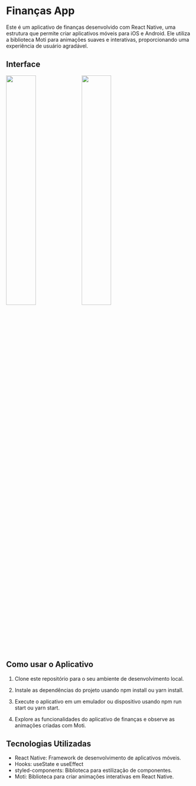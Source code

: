 # Finanças App

Este é um aplicativo de finanças desenvolvido com React Native, uma estrutura que permite criar aplicativos móveis para iOS e Android. Ele utiliza a biblioteca Moti para animações suaves e interativas, proporcionando uma experiência de usuário agradável.

## Interface

 <image src='assets/Img/loading.jpeg' style="width:40%;">
 <image src='assets/Img/home.jpeg' style="width:40%;">

## Como usar o Aplicativo

1. Clone este repositório para o seu ambiente de desenvolvimento local.

2. Instale as dependências do projeto usando npm install ou yarn install.

3. Execute o aplicativo em um emulador ou dispositivo usando npm run start ou yarn start.

4. Explore as funcionalidades do aplicativo de finanças e observe as animações criadas com Moti.

## Tecnologias Utilizadas

- React Native: Framework de desenvolvimento de aplicativos móveis.
- Hooks: useState e useEffect
- styled-components: Biblioteca para estilização de componentes.
- <a hre="https://moti.fyi/"> Moti: Biblioteca para criar animações interativas em React Native. </a>
